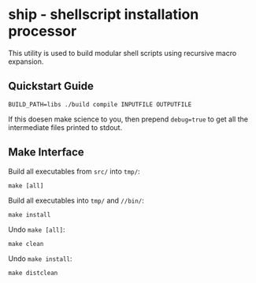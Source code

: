 # ship - shellscript installation processor

  This utility is used to build modular shell scripts using recursive macro
  expansion.

## Quickstart Guide

    BUILD_PATH=libs ./build compile INPUTFILE OUTPUTFILE

  If this doesen make science to you, then prepend `debug=true` to get all
  the intermediate files printed to stdout.

## Make Interface

  Build all executables from `src/` into `tmp/`:

    make [all]

  Build all executables into `tmp/` and `//bin/`:

    make install

  Undo `make [all]`:

    make clean

  Undo `make install`:

    make distclean
